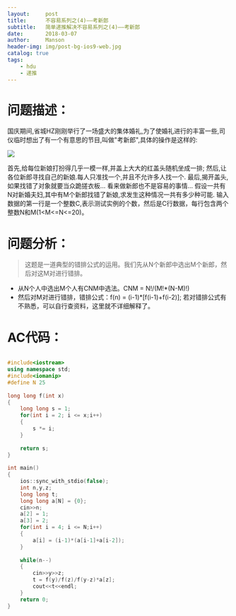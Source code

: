 ```yaml
---
layout:     post
title:      不容易系列之(4)——考新郎
subtitle:   简单递推解决不容易系列之(4)——考新郎
date:       2018-03-07
author:     Manson
header-img: img/post-bg-ios9-web.jpg
catalog: true
tags:
    - hdu
    - 递推
---
```

# 问题描述：
国庆期间,省城HZ刚刚举行了一场盛大的集体婚礼,为了使婚礼进行的丰富一些,司仪临时想出了有一个有意思的节目,叫做"考新郎",具体的操作是这样的:

![](http://acm.hdu.edu.cn/data/images/C40-1007-1.gif)

首先,给每位新娘打扮得几乎一模一样,并盖上大大的红盖头随机坐成一排;
然后,让各位新郎寻找自己的新娘.每人只准找一个,并且不允许多人找一个.
最后,揭开盖头,如果找错了对象就要当众跪搓衣板...
看来做新郎也不是容易的事情...
假设一共有N对新婚夫妇,其中有M个新郎找错了新娘,求发生这种情况一共有多少种可能.
输入数据的第一行是一个整数C,表示测试实例的个数，然后是C行数据，每行包含两个整数N和M(1<M<=N<=20)。
# 问题分析：
>这题是一道典型的错排公式的运用。我们先从N个新郎中选出M个新郎，然后对这M对进行错排。

 - 从N个人中选出M个人有CNM中选法。CNM = N!/(M!*(N-M)!)
 - 然后对M对进行错排，错排公式：f(n) = (i-1)*[f(i-1)+f(i-2)];
若对错排公式有不熟悉，可以自行查资料，这里就不详细解释了。
# AC代码：

```c++

#include<iostream>
using namespace std;
#include<iomanip>
#define N 25
 
long long f(int x)
{
	long long s = 1;
	for(int i = 2; i <= x;i++)
	{
		s *= i;
	}
	
	return s;
}
 
int main()
{
	ios::sync_with_stdio(false);
	int n,y,z;
	long long t;
	long long a[N] = {0};
	cin>>n;
	a[2] = 1;
	a[3] = 2;
	for(int i = 4; i <= N;i++)
	{
		a[i] = (i-1)*(a[i-1]+a[i-2]);
	}
	
	while(n--)
	{
		cin>>y>>z;	
		t = f(y)/f(z)/f(y-z)*a[z];
		cout<<t<<endl;
	}
	return 0;
}
```
	
